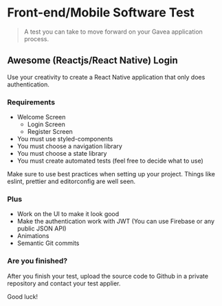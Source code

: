 # Front-end/Mobile Software Test
> A test you can take to move forward on your Gavea application process.

## Awesome (Reactjs/React Native) Login

Use your creativity to create a React Native application that only does authentication.

### Requirements

- Welcome Screen
  - Login Screen
  - Register Screen
- You must use styled-components
- You must choose a navigation library
- You must choose a state library
- You must create automated tests (feel free to decide what to use)

Make sure to use best practices when setting up your project. Things like eslint, prettier and editorconfig are well seen.

### Plus

- Work on the UI to make it look good
- Make the authentication work with JWT (You can use Firebase or any public JSON API)
- Animations
- Semantic Git commits

### Are you finished?

After you finish your test, upload the source code to Github in a private repository and contact your test applier.

Good luck!
